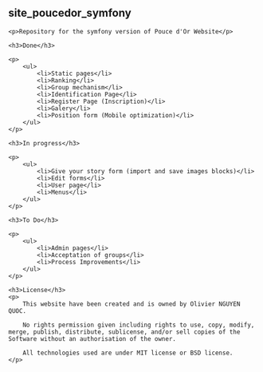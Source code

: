 <div class="blob-file-content js-file-line-container">
<article class="markdown-body entry-content" itemprop="mainContentOfPage">
    <h1>
    <a id="user-content-site_poucedor_symfony" class="anchor" href="#site_poucedor_symfony" aria-hidden="true">
        <span class="octicon octicon-link"></span>
    </a>
    site_poucedor_symfony
    </h1>

    <p>Repository for the symfony version of Pouce d'Or Website</p>

    <h3>Done</h3>
    
    <p>
        <ul>
            <li>Static pages</li>
            <li>Ranking</li>
            <li>Group mechanism</li>
            <li>Identification Page</li>
            <li>Register Page (Inscription)</li>
            <li>Galery</li>
            <li>Position form (Mobile optimization)</li>
        </ul>
    </p>

    <h3>In progress</h3>
    
    <p>
        <ul>
            <li>Give your story form (import and save images blocks)</li>
            <li>Edit forms</li>
            <li>User page</li>
            <li>Menus</li>
        </ul>
    </p>

    <h3>To Do</h3>
    
    <p>
        <ul>
            <li>Admin pages</li>
            <li>Acceptation of groups</li> 
            <li>Process Improvements</li> 
        </ul>
    </p>

    <h3>License</h3>
    <p>
        This website have been created and is owned by Olivier NGUYEN QUOC.

        No rights permission given including rights to use, copy, modify, merge, publish, distribute, sublicense, and/or sell copies of the Software without an authorisation of the owner.

        All technologies used are under MIT license or BSD license.
    </p>
</article>
</div>